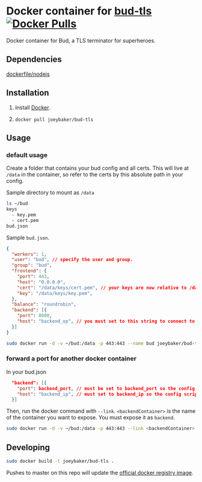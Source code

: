 # Docker container for [bud-tls](https://github.com/indutny/bud) [![Docker Pulls](https://img.shields.io/docker/pulls/joeybaker/bud-tls.svg)](https://registry.hub.docker.com/u/joeybaker/bud-tls/)


Docker container for Bud, a TLS terminator for superheroes.

## Dependencies

[dockerfile/nodejs](https://github.com/dockerfile/nodejs)

## Installation

1. Install [Docker](https://www.docker.io/).

2. `docker pull joeybaker/bud-tls`

## Usage
### default usage
Create a folder that contains your bud config and all certs. This will live at `/data` in the container, so refer to the certs by this absolute path in your config.

Sample directory to mount as `/data`
```bash
ls ~/bud
keys
  - key.pem
  - cert.pem
bud.json
```

Sample `bud.json`.
```json
{
  "workers": 1,
  "user": "bud", // specify the user and group.
  "group": "bud",
  "frontend": {
    "port": 443,
    "host": "0.0.0.0",
    "cert": "/data/keys/cert.pem", // your keys are now relative to /data
    "key": "/data/keys/key.pem",
  },
  "balance": "roundrobin",
  "backend": [{
    "port": 8000,
    "host": "backend_op", // you must set to this string to connect to the docker host
  }]
}
```

```bash
sudo docker run -d -v ~/bud:/data -p 443:443 --name bud joeybaker/bud-tls
```

### forward a port for another docker container
In your bud.json
```json
  "backend": [{
    "port": backend_port, // must be set to backend_port so the config script can dynamicall replace with the other container's port
    "host": "backend_ip", // must set to backend_ip so the config script can dynamically replace this with the other container's ip
  }]
```

Then, run the docker command with `--link`. `<backendContainer>` is the name of the container you want to expose. You must expose it as `backend`.
```bash
sudo docker run -d -v ~/bud:/data -p 443:443 --link <backendContainer>:backend --name bud joeybaker/bud-tls
```

## Developing
```bash
sudo docker build -t joeybaker/bud-tls .
```

Pushes to master on this repo will update the [official docker registry image](https://registry.hub.docker.com/u/joeybaker/bud-tls/).
